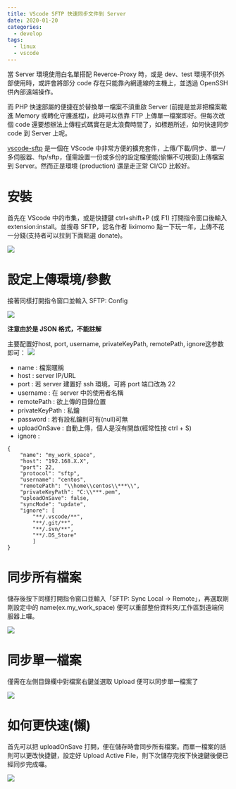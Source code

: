 ```yaml
---
title: VScode SFTP 快速同步文件到 Server
date: 2020-01-20
categories:
  - develop
tags:
  - linux
  - vscode
---
```


當 Server 環境使用白名單搭配 Reverce-Proxy 時，或是 dev、test 環境不供外部使用時，或許會將部分 code 存在只能靠內網連線的主機上，並透過 OpenSSH 供內部遠端操作。

而 PHP 快速部屬的便捷在於替換單一檔案不須重啟 Server (前提是並非把檔案載進 Memory 或轉化守護進程)，此時可以依靠 FTP 上傳單一檔案即好。但每次改個 code 還要想辦法上傳程式碼實在是太浪費時間了，如標題所述，如何快速同步 code 到 Server 上呢。

[vscode-sftp](https://github.com/liximomo/vscode-sftp) 是一個在 VScode 中非常方便的擴充套件，上傳/下載/同步、單一/多伺服器、ftp/sftp，僅需設置一份或多份的設定檔便能(偷懶不切視窗)上傳檔案到 Server。然而正是環境 (production) 還是走正常 CI/CD 比較好。

# 安裝

首先在 VScode 中的市集，或是快捷鍵 ctrl+shift+P (或 F1) 打開指令窗口後輸入 extension:install。並搜尋 SFTP，認名作者 liximomo 點一下玩一年，上傳不花一分錢(支持者可以拉到下面點選 donate)。

![](https://i.imgur.com/p0YZBxa.png)

# 設定上傳環境/參數

接著同樣打開指令窗口並輸入 SFTP: Config

![](https://i.imgur.com/ozI524w.png)

**注意由於是 JSON 格式，不能註解**

主要配置好host, port, username, privateKeyPath, remotePath, ignore这参数即可：
![](https://i.imgur.com/m03U2cm.png)

- name : 檔案暱稱
- host : server IP/URL
- port : 若 server 建置好 ssh 環境，可將 port 端口改為 22
- username : 在 server 中的使用者名稱
- remotePath : 欲上傳的目錄位置
- privateKeyPath : 私鑰
- password : 若有設私鑰則可有(null)可無
- uploadOnSave : 自動上傳，個人是沒有開啟(經常性按 ctrl + S)
- ignore :

```
{
    "name": "my_work_space",
    "host": "192.168.X.X",
    "port": 22,
    "protocol": "sftp",
    "username": "centos",
    "remotePath": "\\home\\centos\\***\\",
    "privateKeyPath": "C:\\***.pem",
    "uploadOnSave": false,
    "syncMode": "update",
    "ignore": [
        "**/.vscode/**",
        "**/.git/**",
        "**/.svn/**",
        "**/.DS_Store"
        ]
}
```

# 同步所有檔案

儲存後按下同樣打開指令窗口並輸入「SFTP: Sync Local -> Remote」，再選取剛剛設定中的 name(ex.my_work_space) 便可以重部整份資料夾/工作區到遠端伺服器上囉。

![](https://i.imgur.com/OuLh788.png)

# 同步單一檔案

僅需在左側目錄欄中對檔案右鍵並選取 Upload 便可以同步單一檔案了

![](https://i.imgur.com/JMKKSpL.png)

# 如何更快速(懶)

首先可以把 uploadOnSave 打開，便在儲存時會同步所有檔案。而單一檔案的話則可以更改快捷鍵，設定好 Upload Active File，則下次儲存完按下快速鍵後便已經同步完成囉。

![](https://i.imgur.com/keYG6oe.png)
